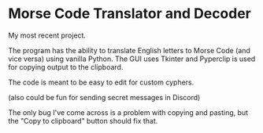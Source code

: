 # Morse Code Translator and Decoder

My most recent project.

The program has the ability to translate English letters to Morse Code (and vice versa) using vanilla Python. The GUI uses Tkinter and Pyperclip is used for copying output to the clipboard.

The code is meant to be easy to edit for custom cyphers.

(also could be fun for sending secret messages in Discord)

The only bug I've come across is a problem with copying and pasting, but the "Copy to clipboard" button should fix that.